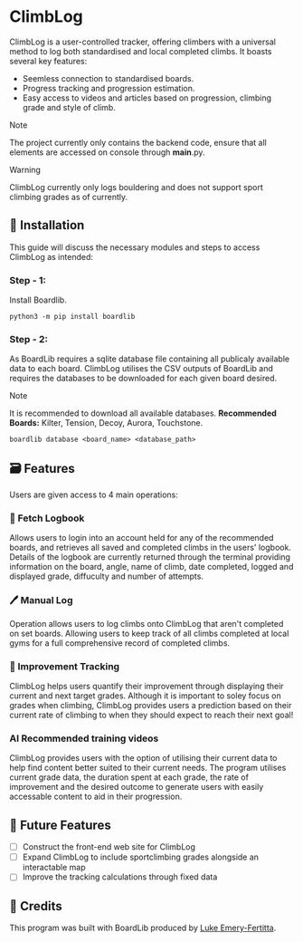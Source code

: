 # ClimbLog
ClimbLog is a user-controlled tracker, offering climbers with a universal method to log both standardised and local completed climbs. It boasts several key features: 
* Seemless connection to standardised boards.
* Progress tracking and progression estimation.
* Easy access to videos and articles based on progression, climbing grade and style of climb.

> [!NOTE]
> The project currently only contains the backend code, ensure that all elements are accessed on console through __main__.py.

> [!WARNING]
> ClimbLog currently only logs bouldering and does not support sport climbing grades as of currently.
  
## :wave: Installation 
This guide will discuss the necessary modules and steps to access ClimbLog as intended: 
### Step - 1:
Install Boardlib.
```
python3 -m pip install boardlib
```
### Step - 2:
As BoardLib requires a sqlite database file containing all publicaly available data to each board. ClimbLog utilises the CSV outputs of BoardLib and requires the databases to be downloaded for each given board desired. 
> [!NOTE]
> It is recommended to download all available databases.
__Recommended Boards:__ Kilter, Tension, Decoy, Aurora, Touchstone.
```
boardlib database <board_name> <database_path>
```

## 	:card_file_box: Features
Users are given access to 4 main operations: 

### :date: Fetch Logbook 
Allows users to login into an account held for any of the recommended boards, and retrieves all saved and completed climbs in the users' logbook. Details of the logbook are currently returned through the terminal providing information on the board, angle, name of climb, date completed, logged and displayed grade, diffuculty and number of attempts. 

### :pen: Manual Log 
Operation allows users to log climbs onto ClimbLog that aren't completed on set boards. Allowing users to keep track of all climbs completed at local gyms for a full comprehensive record of completed climbs. 

### :climbing: Improvement Tracking 
ClimbLog helps users quantify their improvement through displaying their current and next target grades. Although it is important to soley focus on grades when climbing, ClimbLog provides users a prediction based on their current rate of climbing to when they should expect to reach their next goal!

### AI Recommended training videos
ClimbLog provides users with the option of utilising their current data to help find content better suited to their current needs. The program utilises current grade data, the duration spent at each grade, the rate of improvement and the desired outcome to generate users with easily accessable content to aid in their progression. 

## :telescope: Future Features
- [ ] Construct the front-end web site for ClimbLog
- [ ] Expand ClimbLog to include sportclimbing grades alongside an interactable map
- [ ] Improve the tracking calculations through fixed data

## :newspaper: Credits
This program was built with BoardLib produced by [Luke Emery-Fertitta](https://github.com/lemeryfertitta).
